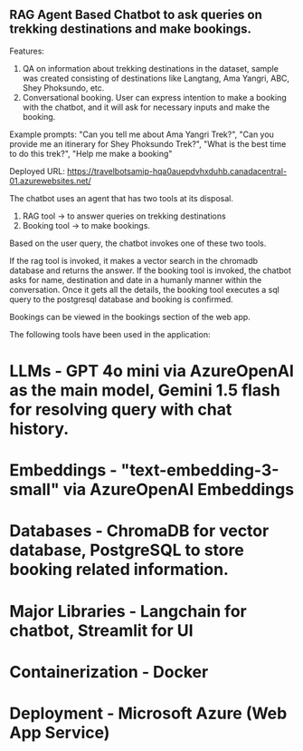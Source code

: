 ## RAG Agent Based Chatbot to ask queries on trekking destinations and make bookings.

Features:
1) QA on information about trekking destinations in the dataset, sample was created consisting of destinations like Langtang, Ama Yangri, ABC, Shey Phoksundo, etc.
2) Conversational booking. User can express intention to make a booking with the chatbot, and it will ask for necessary inputs and make the booking.

Example prompts: "Can you tell me about Ama Yangri Trek?", "Can you provide me an itinerary for Shey Phoksundo Trek?", "What is the best time to do this trek?", "Help me make a booking"
   
Deployed URL: https://travelbotsamip-hqa0auepdvhxduhb.canadacentral-01.azurewebsites.net/

The chatbot uses an agent that has two tools at its disposal.
1) RAG tool -> to answer queries on trekking destinations
2) Booking tool -> to make bookings.

Based on the user query, the chatbot invokes one of these two tools. 

If the rag tool is invoked, it makes a vector search in the chromadb database and returns the answer. If the booking tool is invoked, the chatbot asks for name, destination and date in a humanly manner within the conversation. Once it gets all the details, the booking tool executes a sql query to the postgresql database and booking is confirmed. 

Bookings can be viewed in the bookings section of the web app.

The following tools have been used in the application:

# LLMs - GPT 4o mini via AzureOpenAI as the main model, Gemini 1.5 flash for resolving query with chat history.

# Embeddings - "text-embedding-3-small" via AzureOpenAI Embeddings

# Databases - ChromaDB for vector database, PostgreSQL to store booking related information.

# Major Libraries - Langchain for chatbot, Streamlit for UI

# Containerization - Docker

# Deployment - Microsoft Azure (Web App Service)

